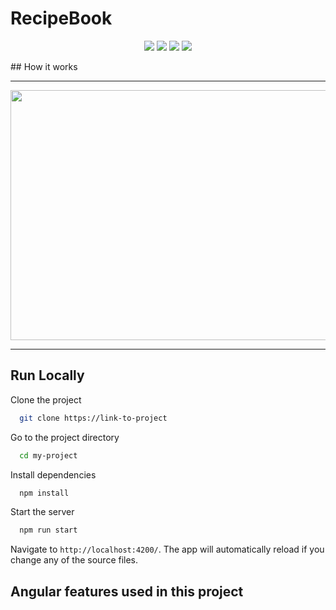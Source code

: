
# RecipeBook
<div align="center">

  ![](https://img.shields.io/badge/@angular-v13.3.7-blue.svg)
  ![](https://img.shields.io/badge/@npm-v8.5.5-blue.svg)
  ![](https://img.shields.io/badge/commits-41-green.svg)
  ![](https://img.shields.io/static/v1?label=DevelopedBy&message=Vivek&color=blue)

</div>
## How it works
<hr>
<p align="center">
  <img width="700" height="400" src="https://user-images.githubusercontent.com/56324826/177022308-12b3640f-62f3-4f01-a648-3e8f0b71abfc.gif">
</p>
<hr>

## Run Locally

Clone the project

```bash
  git clone https://link-to-project
```

Go to the project directory

```bash
  cd my-project
```

Install dependencies

```bash
  npm install
```

Start the server

```bash
  npm run start
```
Navigate to `http://localhost:4200/`. The app will automatically reload if you change any of the source files.



## Angular features used in this project







